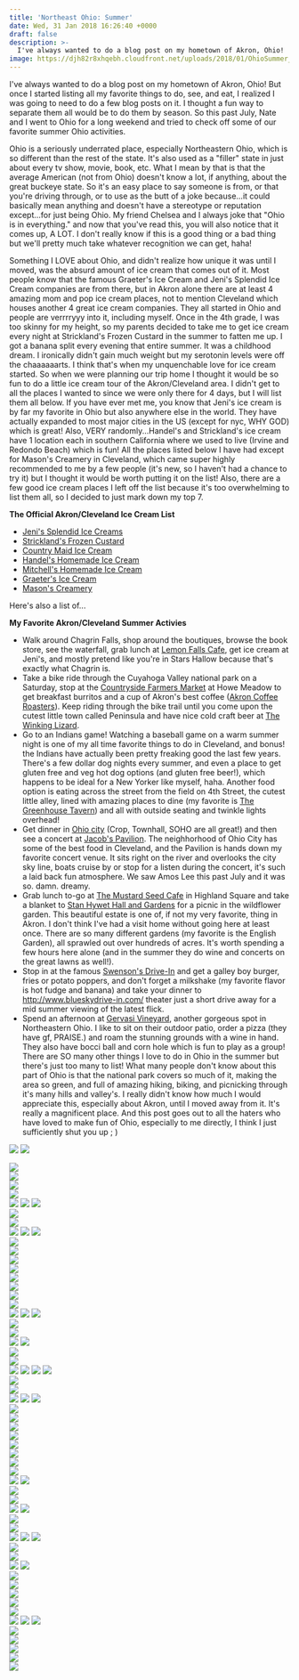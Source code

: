 ```yaml
---
title: 'Northeast Ohio: Summer'
date: Wed, 31 Jan 2018 16:26:40 +0000
draft: false
description: >-
  I've always wanted to do a blog post on my hometown of Akron, Ohio!
image: https://djh82r8xhqebh.cloudfront.net/uploads/2018/01/OhioSummer_Blog-14.jpg
---
```


I've always wanted to do a blog post on my hometown of Akron, Ohio! But once I started listing all my favorite things to do, see, and eat, I realized I was going to need to do a few blog posts on it. I thought a fun way to separate them all would be to do them by season. So this past July, Nate and I went to Ohio for a long weekend and tried to check off some of our favorite summer Ohio activities.

Ohio is a seriously underrated place, especially Northeastern Ohio, which is so different than the rest of the state. It's also used as a "filler" state in just about every tv show, movie, book, etc. What I mean by that is that the average American (not from Ohio) doesn't know a lot, if anything, about the great buckeye state. So it's an easy place to say someone is from, or that you're driving through, or to use as the butt of a joke because...it could basically mean anything and doesn't have a stereotype or reputation except...for just being Ohio. My friend Chelsea and I always joke that "Ohio is in everything." and now that you've read this, you will also notice that it comes up, A LOT. I don't really know if this is a good thing or a bad thing but we'll pretty much take whatever recognition we can get, haha!

Something I LOVE about Ohio, and didn't realize how unique it was until I moved, was the absurd amount of ice cream that comes out of it. Most people know that the famous Graeter's Ice Cream and Jeni's Splendid Ice Cream companies are from there, but in Akron alone there are at least 4 amazing mom and pop ice cream places, not to mention Cleveland which houses another 4 great ice cream companies. They all started in Ohio and people are verrrryyy into it, including myself. Once in the 4th grade, I was too skinny for my height, so my parents decided to take me to get ice cream every night at Strickland's Frozen Custard in the summer to fatten me up. I got a banana split every evening that entire summer. It was a childhood dream. I ironically didn't gain much weight but my serotonin levels were off the chaaaaaarts. I think that's when my unquenchable love for ice cream started. So when we were planning our trip home I thought it would be so fun to do a little ice cream tour of the Akron/Cleveland area. I didn't get to all the places I wanted to since we were only there for 4 days, but I will list them all below. If you have ever met me, you know that Jeni's ice cream is by far my favorite in Ohio but also anywhere else in the world. They have actually expanded to most major cities in the US (except for nyc, WHY GOD) which is great! Also, VERY randomly...Handel's and Strickland's ice cream have 1 location each in southern California where we used to live (Irvine and Redondo Beach) which is fun! All the places listed below I have had except for Mason's Creamery in Cleveland, which came super highly recommended to me by a few people (it's new, so I haven't had a chance to try it) but I thought it would be worth putting it on the list! Also, there are a few good ice cream places I left off the list because it's too overwhelming to list them all, so I decided to just mark down my top 7.

**The Official Akron/Cleveland Ice Cream List**

- [Jeni's Splendid Ice Creams](https://www.instagram.com/jenisicecreams/?hl=en)
- [Strickland's Frozen Custard](https://www.mystricklands.com/)
- [Country Maid Ice Cream](http://www.countrymaidicecream.com/)
- [Handel's Homemade Ice Cream](http://www.handelsicecream.com/)
- [Mitchell's Homemade Ice Cream](https://www.instagram.com/mitchellsicecream/)
- [Graeter's Ice Cream](https://www.graeters.com/)
- [Mason's Creamery](https://www.instagram.com/masonscreamery/)

Here's also a list of...

**My Favorite Akron/Cleveland Summer Activies**

- Walk around Chagrin Falls, shop around the boutiques, browse the book store, see the waterfall, grab lunch at [Lemon Falls Cafe](https://lemonfalls.com/), get ice cream at Jeni's, and mostly pretend like you're in Stars Hallow because that's exactly what Chagrin is.
- Take a bike ride through the Cuyahoga Valley national park on a Saturday, stop at the [Countryside Farmers Market](https://www.instagram.com/countrysideconservancy/) at Howe Meadow to get breakfast burritos and a cup of Akron's best coffee ([Akron Coffee Roasters](https://www.instagram.com/akroncoffeeroasters/?hl=en)). Keep riding through the bike trail until you come upon the cutest little town called Peninsula and have nice cold craft beer at [The Winking Lizard](https://www.instagram.com/winkinglizardtavern/).
- Go to an Indians game! Watching a baseball game on a warm summer night is one of my all time favorite things to do in Cleveland, and bonus! the Indians have actually been pretty freaking good the last few years. There's a few dollar dog nights every summer, and even a place to get gluten free and veg hot dog options (and gluten free beer!), which happens to be ideal for a New Yorker like myself, haha. Another food option is eating across the street from the field on 4th Street, the cutest little alley, lined with amazing places to dine (my favorite is [The Greenhouse Tavern](https://www.instagram.com/thegreenhousetavern/)) and all with outside seating and twinkle lights overhead!
- Get dinner in [Ohio city](http://www.ohiocity.org/) (Crop, Townhall, SOHO are all great!) and then see a concert at [Jacob's Pavilion](https://www.instagram.com/jacobspavilion/?hl=en). The neighhorhood of Ohio City has some of the best food in Cleveland, and the Pavilion is hands down my favorite concert venue. It sits right on the river and overlooks the city sky line, boats cruise by or stop for a listen during the concert, it's such a laid back fun atmosphere. We saw Amos Lee this past July and it was so. damn. dreamy.
- Grab lunch to-go at [The Mustard Seed Cafe](http://www.mustardseedmarket.com/) in Highland Square and take a blanket to [Stan Hywet Hall and Gardens](http://www.stanhywet.org/) for a picnic in the wildflower garden. This beautiful estate is one of, if not my very favorite, thing in Akron. I don't think I've had a visit home without going here at least once. There are so many different gardens (my favorite is the English Garden), all sprawled out over hundreds of acres. It's worth spending a few hours here alone (and in the summer they do wine and concerts on the great lawns as well!).
- Stop in at the famous [Swenson's Drive-In](https://www.instagram.com/swensonsdrivein/?hl=en) and get a galley boy burger, fries or potato poppers, and don't forget a milkshake (my favorite flavor is hot fudge and banana) and take your dinner to http://www.blueskydrive-in.com/ theater just a short drive away for a mid summer viewing of the latest flick.
- Spend an afternoon at [Gervasi Vineyard](https://www.instagram.com/gervasivineyard/?hl=en), another gorgeous spot in Northeastern Ohio. I like to sit on their outdoor patio, order a pizza (they have gf, PRAISE.) and roam the stunning grounds with a wine in hand. They also have bocci ball and corn hole which is fun to play as a group! There are SO many other things I love to do in Ohio in the summer but there's just too many to list! What many people don't know about this part of Ohio is that the national park covers so much of it, making the area so green, and full of amazing hiking, biking, and picnicking through it's many hills and valley's. I really didn't know how much I would appreciate this, especially about Akron, until I moved away from it. It's really a magnificent place. And this post goes out to all the haters who have loved to make fun of Ohio, especially to me directly, I think I just sufficiently shut you up ; )

![](https://djh82r8xhqebh.cloudfront.net/uploads/2018/01/OhioSummer_Blog-77.jpg) ![](https://djh82r8xhqebh.cloudfront.net/uploads/2018/01/OhioSummer_Blog-2.jpg) <div class="flex-ns mhn2-ns mb3"> <div class="ph2-ns w-50-ns"> ![](https://djh82r8xhqebh.cloudfront.net/uploads/2018/01/OhioSummer_Blog-5.jpg)</div> <div class="ph2-ns w-50-ns"> ![](https://djh82r8xhqebh.cloudfront.net/uploads/2018/01/OhioSummer_Blog-1.jpg)</div> </div> <div class="flex-ns mhn2-ns mb3"> <div class="ph2-ns w-50-ns"> ![](https://djh82r8xhqebh.cloudfront.net/uploads/2018/01/OhioSummer_Blog-3.jpg)</div> <div class="ph2-ns w-50-ns"> ![](https://djh82r8xhqebh.cloudfront.net/uploads/2018/01/OhioSummer_Blog-4.jpg)</div> </div> ![](https://djh82r8xhqebh.cloudfront.net/uploads/2018/01/OhioSummer_Blog-13.jpg) ![](https://djh82r8xhqebh.cloudfront.net/uploads/2018/01/OhioSummer_Blog-11.jpg) ![](https://djh82r8xhqebh.cloudfront.net/uploads/2018/01/OhioSummer_Blog-12.jpg) <div class="flex-ns mhn2-ns mb3"> <div class="ph2-ns w-50-ns"> ![](https://djh82r8xhqebh.cloudfront.net/uploads/2018/01/OhioSummer_Blog-10.jpg)</div> <div class="ph2-ns w-50-ns"> ![](https://djh82r8xhqebh.cloudfront.net/uploads/2018/01/OhioSummer_Blog-6.jpg)</div> </div> ![](https://djh82r8xhqebh.cloudfront.net/uploads/2018/01/OhioSummer_Blog-7.jpg) ![](https://djh82r8xhqebh.cloudfront.net/uploads/2018/01/OhioSummer_Blog-9.jpg) ![](https://djh82r8xhqebh.cloudfront.net/uploads/2018/01/OhioSummer_Blog-14.jpg) <div class="flex-ns mhn2-ns mb3"> <div class="ph2-ns w-50-ns"> ![](https://djh82r8xhqebh.cloudfront.net/uploads/2018/01/OhioSummer_Blog-15.jpg)</div> <div class="ph2-ns w-50-ns"> ![](https://djh82r8xhqebh.cloudfront.net/uploads/2018/01/OhioSummer_Blog-20.jpg)</div> </div> ![](https://djh82r8xhqebh.cloudfront.net/uploads/2018/01/OhioSummer_Blog-18.jpg) <div class="flex-ns mhn2-ns mb3"> <div class="ph2-ns w-50-ns"> ![](https://djh82r8xhqebh.cloudfront.net/uploads/2018/01/OhioSummer_Blog-19.jpg)</div> <div class="ph2-ns w-50-ns"> ![](https://djh82r8xhqebh.cloudfront.net/uploads/2018/01/OhioSummer_Blog-17.jpg)</div> </div> ![](https://djh82r8xhqebh.cloudfront.net/uploads/2018/01/OhioSummer_Blog-22.jpg) <div class="flex-ns mhn2-ns mb3"> <div class="ph2-ns w-50-ns"> ![](https://djh82r8xhqebh.cloudfront.net/uploads/2018/01/OhioSummer_Blog-21.jpg)</div> <div class="ph2-ns w-50-ns"> ![](https://djh82r8xhqebh.cloudfront.net/uploads/2018/01/OhioSummer_Blog-26.jpg)</div> </div> ![](https://djh82r8xhqebh.cloudfront.net/uploads/2018/01/OhioSummer_Blog-28.jpg) ![](https://djh82r8xhqebh.cloudfront.net/uploads/2018/01/OhioSummer_Blog-25.jpg) ![](https://djh82r8xhqebh.cloudfront.net/uploads/2018/01/OhioSummer_Blog-27.jpg) <div class="flex-ns mhn2-ns mb3"> <div class="ph2-ns w-50-ns"> ![](https://djh82r8xhqebh.cloudfront.net/uploads/2018/01/OhioSummer_Blog-30.jpg)</div> <div class="ph2-ns w-50-ns"> ![](https://djh82r8xhqebh.cloudfront.net/uploads/2018/01/OhioSummer_Blog-29.jpg)</div> </div> ![](https://djh82r8xhqebh.cloudfront.net/uploads/2018/01/OhioSummer_Blog-32.jpg) ![](https://djh82r8xhqebh.cloudfront.net/uploads/2018/01/OhioSummer_Blog-33.jpg) <div class="flex-ns mhn2-ns mb3"> <div class="ph2-ns w-50-ns"> ![](https://djh82r8xhqebh.cloudfront.net/uploads/2018/01/OhioSummer_Blog-34.jpg)</div> <div class="ph2-ns w-50-ns"> ![](https://djh82r8xhqebh.cloudfront.net/uploads/2018/01/OhioSummer_Blog-35.jpg)</div> </div> ![](https://djh82r8xhqebh.cloudfront.net/uploads/2018/01/OhioSummer_Blog-36.jpg) ![](https://djh82r8xhqebh.cloudfront.net/uploads/2018/01/OhioSummer_Blog-37.jpg) ![](https://djh82r8xhqebh.cloudfront.net/uploads/2018/01/OhioSummer_Blog-38.jpg) ![](https://djh82r8xhqebh.cloudfront.net/uploads/2018/01/OhioSummer_Blog-39.jpg) <div class="flex-ns mhn2-ns mb3"> <div class="ph2-ns w-50-ns"> ![](https://djh82r8xhqebh.cloudfront.net/uploads/2018/01/OhioSummer_Blog-42.jpg)</div> <div class="ph2-ns w-50-ns"> ![](https://djh82r8xhqebh.cloudfront.net/uploads/2018/01/OhioSummer_Blog-41.jpg)</div> </div> ![](https://djh82r8xhqebh.cloudfront.net/uploads/2018/01/OhioSummer_Blog-40.jpg) ![](https://djh82r8xhqebh.cloudfront.net/uploads/2018/01/OhioSummer_Blog-46.jpg) ![](https://djh82r8xhqebh.cloudfront.net/uploads/2018/01/OhioSummer_Blog-49.jpg) <div class="flex-ns mhn2-ns mb3"> <div class="ph2-ns w-50-ns"> ![](https://djh82r8xhqebh.cloudfront.net/uploads/2018/01/OhioSummer_Blog-50.jpg)</div> <div class="ph2-ns w-50-ns"> ![](https://djh82r8xhqebh.cloudfront.net/uploads/2018/01/OhioSummer_Blog-48.jpg)</div> </div> ![](https://djh82r8xhqebh.cloudfront.net/uploads/2018/01/OhioSummer_Blog-53.jpg) <div class="flex-ns mhn2-ns mb3"> <div class="ph2-ns w-50-ns"> ![](https://djh82r8xhqebh.cloudfront.net/uploads/2018/01/OhioSummer_Blog-51.jpg)</div> <div class="ph2-ns w-50-ns"> ![](https://djh82r8xhqebh.cloudfront.net/uploads/2018/01/OhioSummer_Blog-52.jpg)</div> </div> ![](https://djh82r8xhqebh.cloudfront.net/uploads/2018/01/OhioSummer_Blog-59.jpg) <div class="flex-ns mhn2-ns mb3"> <div class="ph2-ns w-50-ns"> ![](https://djh82r8xhqebh.cloudfront.net/uploads/2018/01/OhioSummer_Blog-54.jpg)</div> <div class="ph2-ns w-50-ns"> ![](https://djh82r8xhqebh.cloudfront.net/uploads/2018/01/OhioSummer_Blog-55.jpg)</div> </div> ![](https://djh82r8xhqebh.cloudfront.net/uploads/2018/01/OhioSummer_Blog-58.jpg) ![](https://djh82r8xhqebh.cloudfront.net/uploads/2018/01/OhioSummer_Blog-44.jpg) <div class="flex-ns mhn2-ns mb3"> <div class="ph2-ns w-50-ns"> ![](https://djh82r8xhqebh.cloudfront.net/uploads/2018/01/OhioSummer_Blog-43.jpg)</div> <div class="ph2-ns w-50-ns"> ![](https://djh82r8xhqebh.cloudfront.net/uploads/2018/01/OhioSummer_Blog-45.jpg)</div> </div> ![](https://djh82r8xhqebh.cloudfront.net/uploads/2018/01/OhioSummer_Blog-60.jpg) ![](https://djh82r8xhqebh.cloudfront.net/uploads/2018/01/OhioSummer_Blog-61.jpg) <div class="flex-ns mhn2-ns mb3"> <div class="ph2-ns w-50-ns"> ![](https://djh82r8xhqebh.cloudfront.net/uploads/2018/01/OhioSummer_Blog-64.jpg)</div> <div class="ph2-ns w-50-ns"> ![](https://djh82r8xhqebh.cloudfront.net/uploads/2018/01/OhioSummer_Blog-68.jpg)</div> </div> ![](https://djh82r8xhqebh.cloudfront.net/uploads/2018/01/OhioSummer_Blog-65.jpg) ![](https://djh82r8xhqebh.cloudfront.net/uploads/2018/01/OhioSummer_Blog-66.jpg) ![](https://djh82r8xhqebh.cloudfront.net/uploads/2018/01/OhioSummer_Blog-63.jpg) <div class="flex-ns mhn2-ns mb3"> <div class="ph2-ns w-50-ns"> ![](https://djh82r8xhqebh.cloudfront.net/uploads/2018/01/OhioSummer_Blog-67.jpg)</div> <div class="ph2-ns w-50-ns"> ![](https://djh82r8xhqebh.cloudfront.net/uploads/2018/01/OhioSummer_Blog-70.jpg)</div> </div> ![](https://djh82r8xhqebh.cloudfront.net/uploads/2018/01/OhioSummer_Blog-71.jpg) ![](https://djh82r8xhqebh.cloudfront.net/uploads/2018/01/OhioSummer_Blog-72.jpg) <div class="flex-ns mhn2-ns mb3"> <div class="ph2-ns w-50-ns"> ![](https://djh82r8xhqebh.cloudfront.net/uploads/2018/01/OhioSummer_Blog-73.jpg)</div> <div class="ph2-ns w-50-ns"> ![](https://djh82r8xhqebh.cloudfront.net/uploads/2018/01/OhioSummer_Blog-75.jpg)</div> </div> ![](https://djh82r8xhqebh.cloudfront.net/uploads/2018/01/OhioSummer_Blog-78.jpg) <div class="flex-ns mhn2-ns mb3"> <div class="ph2-ns w-50-ns"> ![](https://djh82r8xhqebh.cloudfront.net/uploads/2018/01/OhioSummer_Blog-81.jpg)</div> <div class="ph2-ns w-50-ns"> ![](https://djh82r8xhqebh.cloudfront.net/uploads/2018/01/OhioSummer_Blog-80.jpg)</div> </div> ![](https://djh82r8xhqebh.cloudfront.net/uploads/2018/01/OhioSummer_Blog-82.jpg) ![](https://djh82r8xhqebh.cloudfront.net/uploads/2018/01/OhioSummer_Blog-83.jpg) ![](https://djh82r8xhqebh.cloudfront.net/uploads/2018/01/OhioSummer_Blog-87.jpg) <div class="flex-ns mhn2-ns mb3"> <div class="ph2-ns w-50-ns"> ![](https://djh82r8xhqebh.cloudfront.net/uploads/2018/01/OhioSummer_Blog-92.jpg)</div> <div class="ph2-ns w-50-ns"> ![](https://djh82r8xhqebh.cloudfront.net/uploads/2018/01/OhioSummer_Blog-89.jpg)</div> </div> ![](https://djh82r8xhqebh.cloudfront.net/uploads/2018/01/OhioSummer_Blog-93.jpg) <div class="flex-ns mhn2-ns mb3"> <div class="ph2-ns w-50-ns"> ![](https://djh82r8xhqebh.cloudfront.net/uploads/2018/01/OhioSummer_Blog-90.jpg)</div> <div class="ph2-ns w-50-ns"> ![](https://djh82r8xhqebh.cloudfront.net/uploads/2018/01/OhioSummer_Blog-91.jpg)</div> </div>